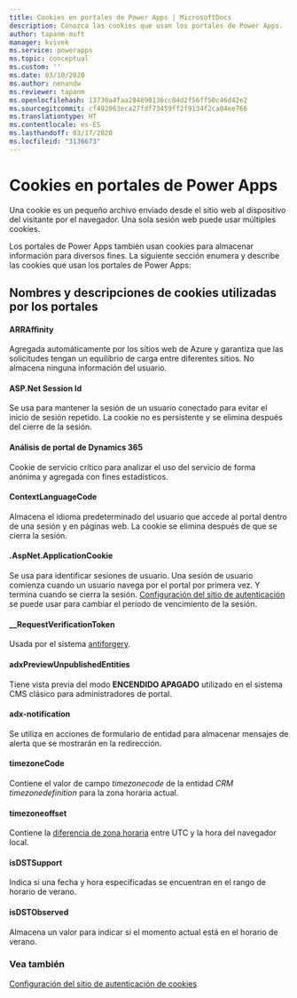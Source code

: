 ```yaml
---
title: Cookies en portales de Power Apps | MicrosoftDocs
description: Conozca las cookies que usan los portales de Power Apps.
author: tapanm-msft
manager: kvivek
ms.service: powerapps
ms.topic: conceptual
ms.custom: ''
ms.date: 03/10/2020
ms.author: nenandw
ms.reviewer: tapanm
ms.openlocfilehash: 13730a4faa284890136cc04d2f56ff50c46d42e2
ms.sourcegitcommit: cf492063eca27fdf73459ff2f9134f2ca04ee766
ms.translationtype: HT
ms.contentlocale: es-ES
ms.lasthandoff: 03/17/2020
ms.locfileid: "3136673"
---
```

# <a name="cookies-in-power-apps-portals"></a>Cookies en portales de Power Apps

Una cookie es un pequeño archivo enviado desde el sitio web al dispositivo del visitante por el navegador. Una sola sesión web puede usar múltiples cookies.

Los portales de Power Apps también usan cookies para almacenar información para diversos fines. La siguiente sección enumera y describe las cookies que usan los portales de Power Apps:

## <a name="names-and-descriptions-of-cookies-used-by-portals"></a>Nombres y descripciones de cookies utilizadas por los portales

#### <a name="arraffinity"></a>ARRAffinity

Agregada automáticamente por los sitios web de Azure y garantiza que las solicitudes tengan un equilibrio de carga entre diferentes sitios. No almacena ninguna información del usuario.

####  <a name="aspnet-session-id"></a>ASP.Net Session Id

Se usa para mantener la sesión de un usuario conectado para evitar el inicio de sesión repetido. La cookie no es persistente y se elimina después del cierre de la sesión.

#### <a name="dynamics-365-portal-analytics"></a>Análisis de portal de Dynamics 365

Cookie de servicio crítico para analizar el uso del servicio de forma anónima y agregada con fines estadísticos.

#### <a name="contextlanguagecode"></a>ContextLanguageCode

Almacena el idioma predeterminado del usuario que accede al portal dentro de una sesión y en páginas web. La cookie se elimina después de que se cierra la sesión.

#### <a name="aspnetapplicationcookie"></a>.AspNet.ApplicationCookie

Se usa para identificar sesiones de usuario. Una sesión de usuario comienza cuando un usuario navega por el portal por primera vez. Y termina cuando se cierra la sesión. [Configuración del sitio de autenticación](https://docs.microsoft.com/powerapps/maker/portals/configure/set-authentication-identity) se puede usar para cambiar el período de vencimiento de la sesión.

#### <a name="__requestverificationtoken"></a>__RequestVerificationToken 

Usada por el sistema [antiforgery](https://docs.microsoft.com/dotnet/api/system.web.helpers.antiforgeryconfig.cookiename).

#### <a name="adxpreviewunpublishedentities"></a>adxPreviewUnpublishedEntities

Tiene vista previa del modo **ENCENDIDO APAGADO** utilizado en el sistema CMS clásico para administradores de portal.

#### <a name="adx-notification"></a>adx-notification

Se utiliza en acciones de formulario de entidad para almacenar mensajes de alerta que se mostrarán en la redirección.

#### <a name="timezonecode"></a>timezoneCode

Contiene el valor de campo *timezonecode* de la entidad *CRM timezonedefinition* para la zona horaria actual.

#### <a name="timezoneoffset"></a>timezoneoffset

Contiene la [diferencia de zona horaria](https://developer.mozilla.org/docs/Web/JavaScript/Reference/Global_Objects/Date/getTimezoneOffset) entre UTC y la hora del navegador local.

#### <a name="isdstsupport"></a>isDSTSupport

Indica si una fecha y hora especificadas se encuentran en el rango de horario de verano.

#### <a name="isdstobserved"></a>isDSTObserved

Almacena un valor para indicar si el momento actual está en el horario de verano.

### <a name="see-also"></a>Vea también

[Configuración del sitio de autenticación de cookies](https://docs.microsoft.com/powerapps/maker/portals/configure/set-authentication-identity#cookie-authentication-site-settings)

